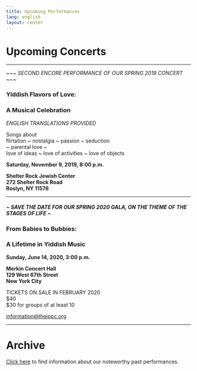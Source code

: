 ```yaml
---
title: Upcoming Performances
lang: english
layout: center
---
```


# Upcoming Concerts
  
_____

*~~~ SECOND ENCORE PERFORMANCE OF OUR SPRING 2019 CONCERT ~~~*

### Yiddish Flavors of Love:
### A Musical Celebration

*ENGLISH TRANSLATIONS PROVIDED*

Songs about  
flirtation ~ nostalgia ~ passion ~ seduction  
~ parental love ~  
love of ideas ~ love of activities ~ love of objects

**Saturday, November 9, 2019, 8:00 p.m.**

**Shelter Rock Jewish Center  
272 Shelter Rock Road  
Roslyn, NY 11576**

_____

##### ~ SAVE THE DATE FOR OUR SPRING 2020 GALA, ON THE THEME OF THE STAGES OF LIFE ~



### From Babies to Bubbies:
### A Lifetime in Yiddish Music

**Sunday, June 14, 2020, 3:00 p.m.**

**Merkin Concert Hall  
129 West 67th Street  
New York City**

TICKETS ON SALE IN FEBRUARY 2020  
$40  
$30 for groups of at least 10  

[information@thejppc.org](mailto:information@thejppc.org)

_____

# Archive

[Click here](concerts_archive.html) to find information about our noteworthy past performances.

